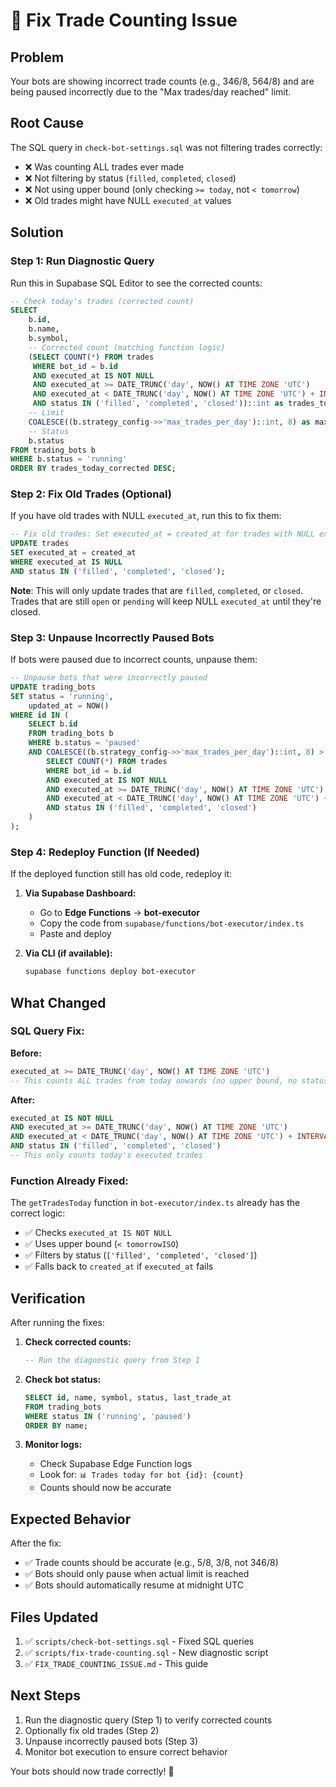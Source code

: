 # 🔧 Fix Trade Counting Issue

## **Problem**

Your bots are showing incorrect trade counts (e.g., 346/8, 564/8) and are being paused incorrectly due to the "Max trades/day reached" limit.

## **Root Cause**

The SQL query in `check-bot-settings.sql` was not filtering trades correctly:
- ❌ Was counting ALL trades ever made
- ❌ Not filtering by status (`filled`, `completed`, `closed`)
- ❌ Not using upper bound (only checking `>= today`, not `< tomorrow`)
- ❌ Old trades might have NULL `executed_at` values

## **Solution**

### **Step 1: Run Diagnostic Query**

Run this in Supabase SQL Editor to see the corrected counts:

```sql
-- Check today's trades (corrected count)
SELECT 
    b.id,
    b.name,
    b.symbol,
    -- Corrected count (matching function logic)
    (SELECT COUNT(*) FROM trades 
     WHERE bot_id = b.id 
     AND executed_at IS NOT NULL
     AND executed_at >= DATE_TRUNC('day', NOW() AT TIME ZONE 'UTC')
     AND executed_at < DATE_TRUNC('day', NOW() AT TIME ZONE 'UTC') + INTERVAL '1 day'
     AND status IN ('filled', 'completed', 'closed'))::int as trades_today_corrected,
    -- Limit
    COALESCE((b.strategy_config->>'max_trades_per_day')::int, 8) as max_trades_per_day,
    -- Status
    b.status
FROM trading_bots b
WHERE b.status = 'running'
ORDER BY trades_today_corrected DESC;
```

### **Step 2: Fix Old Trades (Optional)**

If you have old trades with NULL `executed_at`, run this to fix them:

```sql
-- Fix old trades: Set executed_at = created_at for trades with NULL executed_at
UPDATE trades
SET executed_at = created_at
WHERE executed_at IS NULL
AND status IN ('filled', 'completed', 'closed');
```

**Note**: This will only update trades that are `filled`, `completed`, or `closed`. Trades that are still `open` or `pending` will keep NULL `executed_at` until they're closed.

### **Step 3: Unpause Incorrectly Paused Bots**

If bots were paused due to incorrect counts, unpause them:

```sql
-- Unpause bots that were incorrectly paused
UPDATE trading_bots
SET status = 'running',
    updated_at = NOW()
WHERE id IN (
    SELECT b.id
    FROM trading_bots b
    WHERE b.status = 'paused'
    AND COALESCE((b.strategy_config->>'max_trades_per_day')::int, 8) > (
        SELECT COUNT(*) FROM trades 
        WHERE bot_id = b.id 
        AND executed_at IS NOT NULL
        AND executed_at >= DATE_TRUNC('day', NOW() AT TIME ZONE 'UTC')
        AND executed_at < DATE_TRUNC('day', NOW() AT TIME ZONE 'UTC') + INTERVAL '1 day'
        AND status IN ('filled', 'completed', 'closed')
    )
);
```

### **Step 4: Redeploy Function (If Needed)**

If the deployed function still has old code, redeploy it:

1. **Via Supabase Dashboard:**
   - Go to **Edge Functions** → **bot-executor**
   - Copy the code from `supabase/functions/bot-executor/index.ts`
   - Paste and deploy

2. **Via CLI (if available):**
   ```bash
   supabase functions deploy bot-executor
   ```

## **What Changed**

### **SQL Query Fix:**

**Before:**
```sql
executed_at >= DATE_TRUNC('day', NOW() AT TIME ZONE 'UTC')
-- This counts ALL trades from today onwards (no upper bound, no status filter)
```

**After:**
```sql
executed_at IS NOT NULL
AND executed_at >= DATE_TRUNC('day', NOW() AT TIME ZONE 'UTC')
AND executed_at < DATE_TRUNC('day', NOW() AT TIME ZONE 'UTC') + INTERVAL '1 day'
AND status IN ('filled', 'completed', 'closed')
-- This only counts today's executed trades
```

### **Function Already Fixed:**

The `getTradesToday` function in `bot-executor/index.ts` already has the correct logic:
- ✅ Checks `executed_at IS NOT NULL`
- ✅ Uses upper bound (`< tomorrowISO`)
- ✅ Filters by status (`['filled', 'completed', 'closed']`)
- ✅ Falls back to `created_at` if `executed_at` fails

## **Verification**

After running the fixes:

1. **Check corrected counts:**
   ```sql
   -- Run the diagnostic query from Step 1
   ```

2. **Check bot status:**
   ```sql
   SELECT id, name, symbol, status, last_trade_at
   FROM trading_bots
   WHERE status IN ('running', 'paused')
   ORDER BY name;
   ```

3. **Monitor logs:**
   - Check Supabase Edge Function logs
   - Look for: `📊 Trades today for bot {id}: {count}`
   - Counts should now be accurate

## **Expected Behavior**

After the fix:
- ✅ Trade counts should be accurate (e.g., 5/8, 3/8, not 346/8)
- ✅ Bots should only pause when actual limit is reached
- ✅ Bots should automatically resume at midnight UTC

## **Files Updated**

1. ✅ `scripts/check-bot-settings.sql` - Fixed SQL queries
2. ✅ `scripts/fix-trade-counting.sql` - New diagnostic script
3. ✅ `FIX_TRADE_COUNTING_ISSUE.md` - This guide

## **Next Steps**

1. Run the diagnostic query (Step 1) to verify corrected counts
2. Optionally fix old trades (Step 2)
3. Unpause incorrectly paused bots (Step 3)
4. Monitor bot execution to ensure correct behavior

Your bots should now trade correctly! 🚀


